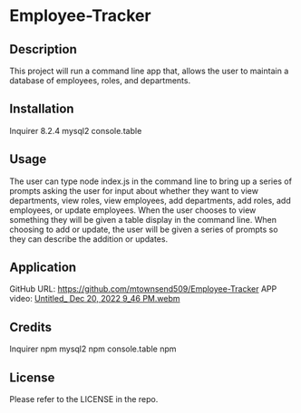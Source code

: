 # Employee-Tracker


## Description


This project will run a command line app that, allows the user to maintain a database of employees, roles, and departments.


## Installation


Inquirer 8.2.4
mysql2
console.table


## Usage


The user can type node index.js in the command line to bring up a series of prompts asking the user for input about whether they want to view departments, view roles, view employees, add departments, add roles, add employees, or update employees. When the user chooses to view something they will be given a table display in the command line. When choosing to add or update, the user will be given a series of prompts so they can describe the addition or updates.


## Application


GitHub URL: https://github.com/mtownsend509/Employee-Tracker
APP video: [Untitled_ Dec 20, 2022 9_46 PM.webm](https://user-images.githubusercontent.com/111660791/208831894-da964b10-288a-4ed6-bf6b-515a299535e5.webm)



## Credits


Inquirer npm
mysql2 npm
console.table npm



## License


Please refer to the LICENSE in the repo.
